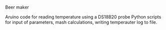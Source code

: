 Beer maker

Aruino code for reading temperature using a DS18B20 probe
Python scripts for input of parameters, mash calculations, writing temperauter log to file.

